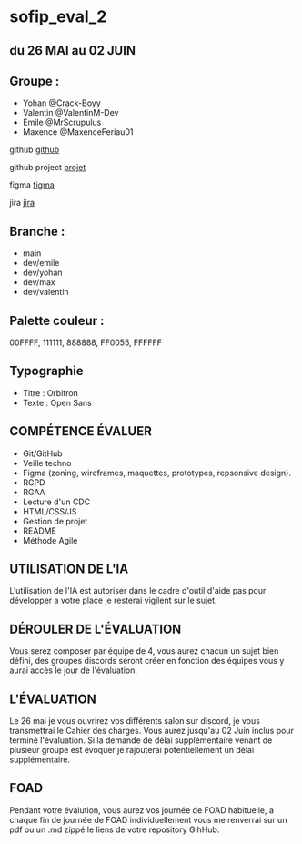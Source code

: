 # sofip_eval_2
## du 26 MAI au 02 JUIN

## Groupe :
- Yohan @Crack-Boyy
- Valentin @ValentinM-Dev
- Emile @MrScrupulus
- Maxence @MaxenceFeriau01

github [github][1]

github project [projet][4]

figma [figma][2] 

jira [jira][3]

## Branche :
- main
- dev/emile
- dev/yohan
- dev/max
- dev/valentin



## Palette couleur : 
00FFFF, 111111, 888888, FF0055, FFFFFF

## Typographie
 * Titre : Orbitron
 * Texte : Open Sans

## COMPÉTENCE ÉVALUER ##
 - Git/GitHub
 - Veille techno
 - Figma (zoning, wireframes, maquettes, prototypes, repsonsive design).
 - RGPD
 - RGAA
 - Lecture d'un CDC
 - HTML/CSS/JS
 - Gestion de projet
 - README
 - Méthode Agile

## UTILISATION DE L'IA ##
L'utilisation de l'IA est autoriser dans le cadre d'outil d'aide pas pour développer a votre place je resterai vigilent sur le sujet.

## DÉROULER DE L'ÉVALUATION ##
Vous serez composer par équipe de 4, vous aurez chacun un sujet bien défini, des groupes discords seront créer en fonction des équipes vous y aurai accès le jour de l'évaluation.

## L'ÉVALUATION ##
Le 26 mai je vous ouvrirez vos différents salon sur discord, je vous transmettrai le Cahier des charges. Vous aurez jusqu'au 02 Juin inclus pour terminé l'évaluation. Si la demande de délai supplémentaire venant de plusieur groupe est évoquer je rajouterai potentiellement un délai supplémentaire.

## FOAD ##
Pendant votre évalution, vous aurez vos journée de FOAD habituelle, a chaque fin de journée de FOAD individuellement vous me renverrai sur un pdf ou un .md zippé le liens de votre repository GihHub.

[1]: https://github.com/MrScrupulus/sofip_eval_2.git "github"
[2]: https://www.figma.com/design/v6yGZ0EayiDll2E5XLsjvq/Olympe?node-id=0-1&m=dev&t=ErropHid4OW3jxwj-1 "figma"
[3]: https://maxenceferiau.atlassian.net/jira/software/projects/GPO/boards/35 "jira"
[4]: https://github.com/users/MrScrupulus/projects/6 "project"